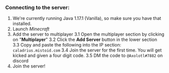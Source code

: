 ### Connecting to the server: 
1. We're currently running Java 1.17.1 (Vanilla), so make sure you have that installed. 
2. Launch *Minecraft* 
3. Add the server to multiplayer 
   3.1 Open the multiplayer section by clicking on "**Multiplayer**" 
   3.2 Click the **Add Server** button in the lower section 
   3.3 Copy and paste the following into the IP section: `caladrius.mistoid.com` 
   3.4 Join the server for the first time. You will get kicked and given a four digit code. 3.5 DM the code to `@Axolotl#7882` on discord 
4. Join the server!